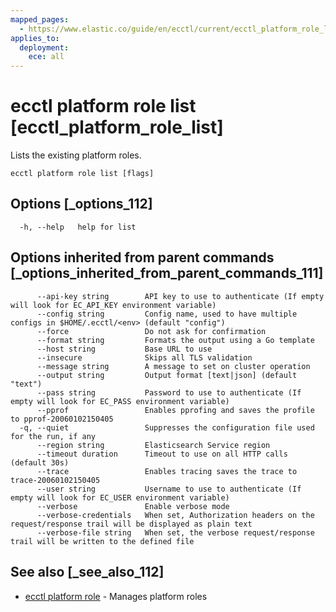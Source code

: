 ```yaml
---
mapped_pages:
  - https://www.elastic.co/guide/en/ecctl/current/ecctl_platform_role_list.html
applies_to:
  deployment:
    ece: all
---
```


# ecctl platform role list [ecctl_platform_role_list]

Lists the existing platform roles.

```
ecctl platform role list [flags]
```


## Options [_options_112]

```
  -h, --help   help for list
```


## Options inherited from parent commands [_options_inherited_from_parent_commands_111]

```
      --api-key string        API key to use to authenticate (If empty will look for EC_API_KEY environment variable)
      --config string         Config name, used to have multiple configs in $HOME/.ecctl/<env> (default "config")
      --force                 Do not ask for confirmation
      --format string         Formats the output using a Go template
      --host string           Base URL to use
      --insecure              Skips all TLS validation
      --message string        A message to set on cluster operation
      --output string         Output format [text|json] (default "text")
      --pass string           Password to use to authenticate (If empty will look for EC_PASS environment variable)
      --pprof                 Enables pprofing and saves the profile to pprof-20060102150405
  -q, --quiet                 Suppresses the configuration file used for the run, if any
      --region string         Elasticsearch Service region
      --timeout duration      Timeout to use on all HTTP calls (default 30s)
      --trace                 Enables tracing saves the trace to trace-20060102150405
      --user string           Username to use to authenticate (If empty will look for EC_USER environment variable)
      --verbose               Enable verbose mode
      --verbose-credentials   When set, Authorization headers on the request/response trail will be displayed as plain text
      --verbose-file string   When set, the verbose request/response trail will be written to the defined file
```


## See also [_see_also_112]

* [ecctl platform role](/reference/ecctl_platform_role.md) - Manages platform roles
